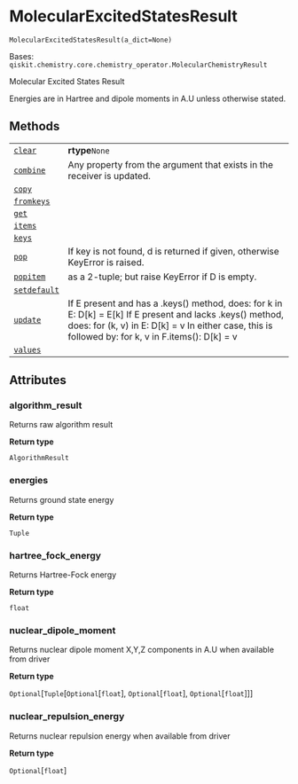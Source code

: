 # MolecularExcitedStatesResult

<span id="undefined" />

`MolecularExcitedStatesResult(a_dict=None)`

Bases: `qiskit.chemistry.core.chemistry_operator.MolecularChemistryResult`

Molecular Excited States Result

Energies are in Hartree and dipole moments in A.U unless otherwise stated.

## Methods

|                                                                                                                                                                                                             |                                                                                                                                                                                                                      |
| ----------------------------------------------------------------------------------------------------------------------------------------------------------------------------------------------------------- | -------------------------------------------------------------------------------------------------------------------------------------------------------------------------------------------------------------------- |
| [`clear`](qiskit.chemistry.core.MolecularExcitedStatesResult.clear#qiskit.chemistry.core.MolecularExcitedStatesResult.clear "qiskit.chemistry.core.MolecularExcitedStatesResult.clear")                     | **rtype**`None`                                                                                                                                                                                                      |
| [`combine`](qiskit.chemistry.core.MolecularExcitedStatesResult.combine#qiskit.chemistry.core.MolecularExcitedStatesResult.combine "qiskit.chemistry.core.MolecularExcitedStatesResult.combine")             | Any property from the argument that exists in the receiver is updated.                                                                                                                                               |
| [`copy`](qiskit.chemistry.core.MolecularExcitedStatesResult.copy#qiskit.chemistry.core.MolecularExcitedStatesResult.copy "qiskit.chemistry.core.MolecularExcitedStatesResult.copy")                         |                                                                                                                                                                                                                      |
| [`fromkeys`](qiskit.chemistry.core.MolecularExcitedStatesResult.fromkeys#qiskit.chemistry.core.MolecularExcitedStatesResult.fromkeys "qiskit.chemistry.core.MolecularExcitedStatesResult.fromkeys")         |                                                                                                                                                                                                                      |
| [`get`](qiskit.chemistry.core.MolecularExcitedStatesResult.get#qiskit.chemistry.core.MolecularExcitedStatesResult.get "qiskit.chemistry.core.MolecularExcitedStatesResult.get")                             |                                                                                                                                                                                                                      |
| [`items`](qiskit.chemistry.core.MolecularExcitedStatesResult.items#qiskit.chemistry.core.MolecularExcitedStatesResult.items "qiskit.chemistry.core.MolecularExcitedStatesResult.items")                     |                                                                                                                                                                                                                      |
| [`keys`](qiskit.chemistry.core.MolecularExcitedStatesResult.keys#qiskit.chemistry.core.MolecularExcitedStatesResult.keys "qiskit.chemistry.core.MolecularExcitedStatesResult.keys")                         |                                                                                                                                                                                                                      |
| [`pop`](qiskit.chemistry.core.MolecularExcitedStatesResult.pop#qiskit.chemistry.core.MolecularExcitedStatesResult.pop "qiskit.chemistry.core.MolecularExcitedStatesResult.pop")                             | If key is not found, d is returned if given, otherwise KeyError is raised.                                                                                                                                           |
| [`popitem`](qiskit.chemistry.core.MolecularExcitedStatesResult.popitem#qiskit.chemistry.core.MolecularExcitedStatesResult.popitem "qiskit.chemistry.core.MolecularExcitedStatesResult.popitem")             | as a 2-tuple; but raise KeyError if D is empty.                                                                                                                                                                      |
| [`setdefault`](qiskit.chemistry.core.MolecularExcitedStatesResult.setdefault#qiskit.chemistry.core.MolecularExcitedStatesResult.setdefault "qiskit.chemistry.core.MolecularExcitedStatesResult.setdefault") |                                                                                                                                                                                                                      |
| [`update`](qiskit.chemistry.core.MolecularExcitedStatesResult.update#qiskit.chemistry.core.MolecularExcitedStatesResult.update "qiskit.chemistry.core.MolecularExcitedStatesResult.update")                 | If E present and has a .keys() method, does: for k in E: D\[k] = E\[k] If E present and lacks .keys() method, does: for (k, v) in E: D\[k] = v In either case, this is followed by: for k, v in F.items(): D\[k] = v |
| [`values`](qiskit.chemistry.core.MolecularExcitedStatesResult.values#qiskit.chemistry.core.MolecularExcitedStatesResult.values "qiskit.chemistry.core.MolecularExcitedStatesResult.values")                 |                                                                                                                                                                                                                      |

## Attributes

<span id="undefined" />

### algorithm\_result

Returns raw algorithm result

**Return type**

`AlgorithmResult`

<span id="undefined" />

### energies

Returns ground state energy

**Return type**

`Tuple`

<span id="undefined" />

### hartree\_fock\_energy

Returns Hartree-Fock energy

**Return type**

`float`

<span id="undefined" />

### nuclear\_dipole\_moment

Returns nuclear dipole moment X,Y,Z components in A.U when available from driver

**Return type**

`Optional`\[`Tuple`\[`Optional`\[`float`], `Optional`\[`float`], `Optional`\[`float`]]]

<span id="undefined" />

### nuclear\_repulsion\_energy

Returns nuclear repulsion energy when available from driver

**Return type**

`Optional`\[`float`]

